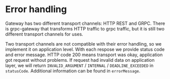 # Error handling

Gateway has two different transport channels: HTTP REST and GRPC. There is grpc-gateway that transforms HTTP traffic to grpc traffic, but it is still two different transport channels for uses.

Two transport channels are not compatible with their error handling, so we implement it on application level. With each respose we provide status code and error message. HTTP code 200 means transport was okay, application got request without problems. If request had invalid data on application layer, we will return `INVALID_ARGUMENT` / `INTERNAL` / `DEADLINE_EXCEEDED` in `statusCode`. Additional information can be found in `errorMessage`.



